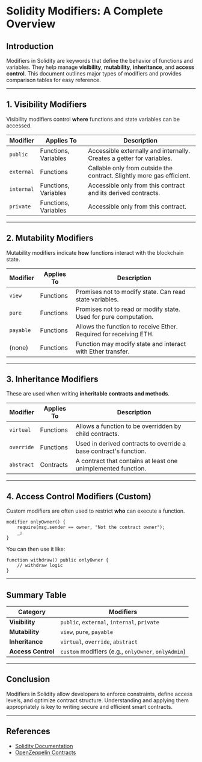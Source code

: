 # Solidity Modifiers: A Complete Overview

## Introduction

Modifiers in Solidity are keywords that define the behavior of functions and variables. They help manage **visibility**, **mutability**, **inheritance**, and **access control**. This document outlines major types of modifiers and provides comparison tables for easy reference.

---

## 1. Visibility Modifiers

Visibility modifiers control **where** functions and state variables can be accessed.

| Modifier     | Applies To            | Description                                                  |
|--------------|------------------------|--------------------------------------------------------------|
| `public`     | Functions, Variables   | Accessible externally and internally. Creates a getter for variables. |
| `external`   | Functions              | Callable only from outside the contract. Slightly more gas efficient. |
| `internal`   | Functions, Variables   | Accessible only from this contract and its derived contracts. |
| `private`    | Functions, Variables   | Accessible only from this contract.                          |

---

## 2. Mutability Modifiers

Mutability modifiers indicate **how** functions interact with the blockchain state.

| Modifier     | Applies To | Description                                                         |
|--------------|------------|---------------------------------------------------------------------|
| `view`       | Functions  | Promises not to modify state. Can read state variables.             |
| `pure`       | Functions  | Promises not to read or modify state. Used for pure computation.    |
| `payable`    | Functions  | Allows the function to receive Ether. Required for receiving ETH.   |
| (none)       | Functions  | Function may modify state and interact with Ether transfer.         |

---

## 3. Inheritance Modifiers

These are used when writing **inheritable contracts and methods**.

| Modifier     | Applies To | Description                                                            |
|--------------|------------|------------------------------------------------------------------------|
| `virtual`    | Functions  | Allows a function to be overridden by child contracts.                 |
| `override`   | Functions  | Used in derived contracts to override a base contract's function.      |
| `abstract`   | Contracts  | A contract that contains at least one unimplemented function.          |

---

## 4. Access Control Modifiers (Custom)

Custom modifiers are often used to restrict **who** can execute a function.

```solidity
modifier onlyOwner() {
    require(msg.sender == owner, "Not the contract owner");
    _;
}
```

You can then use it like:

```solidity
function withdraw() public onlyOwner {
    // withdraw logic
}
```

---

## Summary Table

| Category              | Modifiers                                      |
|-----------------------|------------------------------------------------|
| **Visibility**        | `public`, `external`, `internal`, `private`    |
| **Mutability**        | `view`, `pure`, `payable`                      |
| **Inheritance**       | `virtual`, `override`, `abstract`              |
| **Access Control**    | `custom` modifiers (e.g., `onlyOwner`, `onlyAdmin`) |

---

## Conclusion

Modifiers in Solidity allow developers to enforce constraints, define access levels, and optimize contract structure. Understanding and applying them appropriately is key to writing secure and efficient smart contracts.

---

## References

- [Solidity Documentation](https://docs.soliditylang.org/)
- [OpenZeppelin Contracts](https://docs.openzeppelin.com/contracts/)
